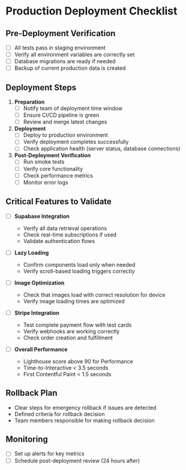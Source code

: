 # Production Deployment Checklist

## Pre-Deployment Verification
- [ ] All tests pass in staging environment
- [ ] Verify all environment variables are correctly set
- [ ] Database migrations are ready if needed
- [ ] Backup of current production data is created

## Deployment Steps
1. **Preparation**
   - [ ] Notify team of deployment time window
   - [ ] Ensure CI/CD pipeline is green
   - [ ] Review and merge latest changes

2. **Deployment**
   - [ ] Deploy to production environment
   - [ ] Verify deployment completes successfully
   - [ ] Check application health (server status, database connections)

3. **Post-Deployment Verification**
   - [ ] Run smoke tests
   - [ ] Verify core functionality
   - [ ] Check performance metrics
   - [ ] Monitor error logs

## Critical Features to Validate
- [ ] **Supabase Integration**
  - Verify all data retrieval operations
  - Check real-time subscriptions if used
  - Validate authentication flows

- [ ] **Lazy Loading**
  - Confirm components load only when needed
  - Verify scroll-based loading triggers correctly

- [ ] **Image Optimization**
  - Check that images load with correct resolution for device
  - Verify image loading times are optimized

- [ ] **Stripe Integration**
  - Test complete payment flow with test cards
  - Verify webhooks are working correctly
  - Check order creation and fulfillment

- [ ] **Overall Performance**
  - Lighthouse score above 90 for Performance
  - Time-to-Interactive < 3.5 seconds
  - First Contentful Paint < 1.5 seconds

## Rollback Plan
- Clear steps for emergency rollback if issues are detected
- Defined criteria for rollback decision
- Team members responsible for making rollback decision

## Monitoring
- [ ] Set up alerts for key metrics
- [ ] Schedule post-deployment review (24 hours after)
